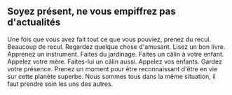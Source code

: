 ## Soyez présent, ne vous empiffrez pas d'actualités

Une fois que vous avez fait tout ce que vous pouviez, prenez du recul. Beaucoup de recul. Regardez quelque chose d'amusant. Lisez un bon livre. Apprenez un instrument. Faites du jardinage. Faites un câlin à votre enfant. Appelez votre mère. Faites-lui un câlin aussi. Appelez vos enfants. Gardez votre présence. Prenez un moment pour être reconnaissant d'être en vie sur cette planète superbe. Nous sommes tous dans la même situation, il faut prendre soin les uns des autres.
